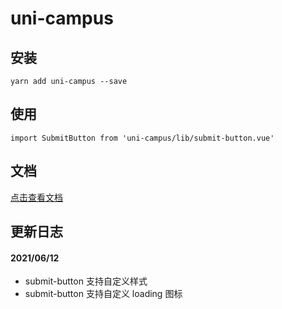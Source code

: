 # uni-campus

## 安装

```Shell
yarn add uni-campus --save
```

## 使用

```Shell
import SubmitButton from 'uni-campus/lib/submit-button.vue'
```

## 文档

[点击查看文档](https://tkiddo.github.io/uni-campus/)

## 更新日志

#### 2021/06/12

- submit-button 支持自定义样式
- submit-button 支持自定义 loading 图标
